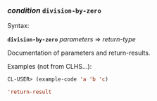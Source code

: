 ### <em>condition</em> <strong>`division-by-zero`</strong>

Syntax:

<strong>`division-by-zero`</strong> <em>parameters</em> => <em>return-type</em>

Documentation of parameters and return-results.

Examples (not from CLHS...):

```lisp
CL-USER> (example-code 'a 'b 'c)

'return-result
```
